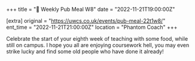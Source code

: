 +++
title = "🍔 Weekly Pub Meal W8"
date = "2022-11-21T19:00:00Z"

[extra]
original = "https://uwcs.co.uk/events/pub-meal-22t1w8/"    
ent_time = "2022-11-21T21:00:00Z"
location = "Phantom Coach"
+++

Celebrate the start of your eighth week of teaching with some food, while still on campus. I hope you all are enjoying coursework hell, you may even strike lucky and find some old people who have done it already\!

